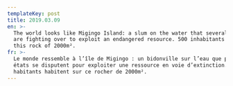 ```yaml
---
templateKey: post
title: 2019.03.09
en: >-
  The world looks like Migingo Island: a slum on the water that several states
  are fighting over to exploit an endangered resource. 500 inhabitants live on
  this rock of 2000m².
fr: >-
  Le monde ressemble à l’île de Migingo : un bidonville sur l’eau que plusieurs
  états se disputent pour exploiter une ressource en voie d’extinction. 500
  habitants habitent sur ce rocher de 2000m².
---
```


